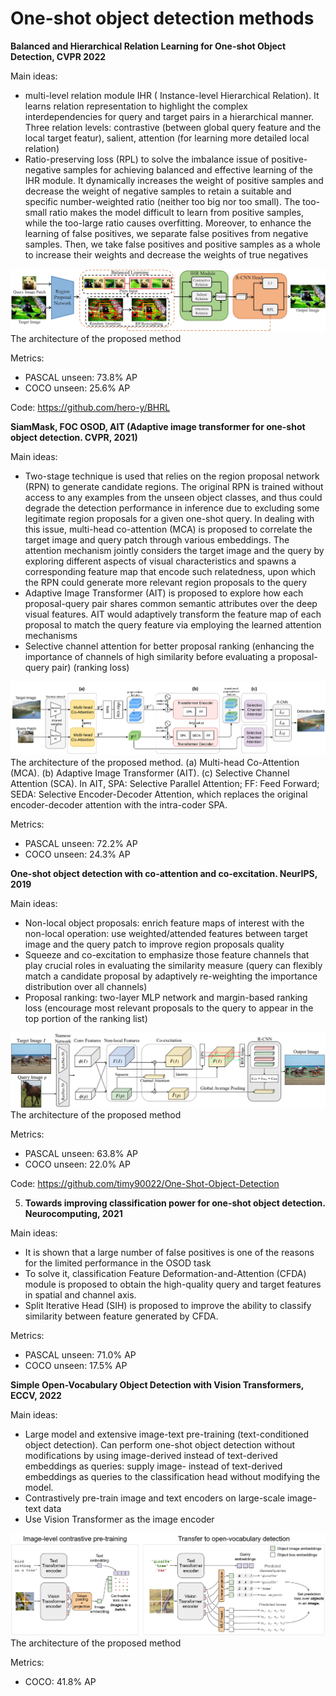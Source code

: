 # One-shot object detection methods

**Balanced and Hierarchical Relation Learning for One-shot Object Detection, CVPR 2022**

Main ideas: 
- multi-level relation module IHR ( Instance-level Hierarchical Relation). It learns relation representation to highlight the complex interdependencies for query and target pairs in a hierarchical manner. Three relation levels: contrastive (between global query feature and the local target featur), salient, attention (for learning more detailed local relation)
-  Ratio-preserving loss (RPL) to solve the imbalance issue of positive-negative samples for achieving balanced and effective learning of the IHR module. It dynamically increases the weight of positive samples and decrease the weight of negative samples to retain a suitable and specific number-weighted ratio (neither too big nor too small). The too-small ratio makes the model difficult to learn from positive samples, while the too-large ratio causes overfitting. Moreover, to enhance the learning of false positives, we separate false positives from negative samples. Then, we take false positives and positive samples as a whole to increase their weights and decrease the weights of true negatives

<img src="images/bhrl.png">The architecture of the proposed method</img>

Metrics:
- PASCAL unseen: 73.8% AP
- COCO unseen: 25.6% AP

Code: https://github.com/hero-y/BHRL

**SiamMask, FOC OSOD, AIT (Adaptive image transformer for one-shot object detection. CVPR, 2021)**

Main ideas:
- Two-stage technique is used that relies on the region proposal network (RPN) to generate candidate regions. The original RPN is trained without access to any examples from the unseen object classes, and thus could degrade the detection performance in inference due to excluding some legitimate region proposals for a given one-shot query. In dealing with this issue, multi-head co-attention (MCA) is proposed to correlate the target image and query patch through various embeddings. The attention mechanism jointly considers the target image and the query by exploring different aspects of visual characteristics and spawns a corresponding feature map that encode such relatedness, upon which the RPN could generate more relevant region proposals to the query
- Adaptive Image Transformer (AIT) is proposed to explore how each proposal-query pair shares common semantic attributes over the deep visual features. AIT would adaptively transform the feature map of each proposal to match the query feature via employing the learned attention mechanisms
- Selective channel attention for better proposal ranking (enhancing the importance of channels of high similarity before evaluating a proposal-query pair) (ranking loss)

<img src="images/ait2021.png">The architecture of the proposed method.  (a) Multi-head Co-Attention (MCA). (b) Adaptive Image Transformer (AIT). (c) Selective Channel Attention (SCA). In AIT, SPA: Selective Parallel Attention; FF: Feed Forward; SEDA: Selective Encoder-Decoder Attention, which replaces the original encoder-decoder attention with the intra-coder SPA.</img>

Metrics: 
- PASCAL unseen: 72.2% AP
- COCO unseen: 24.3% AP

**One-shot object detection with co-attention and co-excitation. NeurIPS, 2019**

Main ideas:
- Non-local object proposals:  enrich feature maps of interest with the non-local operation: use weighted/attended features between target image and the query patch to improve region proposals quality
- Squeeze and co-excitation to emphasize those feature channels that play crucial roles in evaluating the similarity measure (query can flexibly match a candidate proposal by adaptively re-weighting the importance distribution over all channels)
- Proposal ranking:  two-layer MLP network and margin-based ranking loss (encourage most relevant proposals to the query to appear in the top portion of the ranking list)
        
<img src="images/2019.png">The architecture of the proposed method</img>

Metrics:
- PASCAL unseen: 63.8% AP
- COCO unseen: 22.0% AP

Code: https://github.com/timy90022/One-Shot-Object-Detection

5. **Towards improving classification power for one-shot object detection. Neurocomputing, 2021**

Main ideas:
- It is shown that a large number of false positives is one of the reasons for the limited performance in the OSOD task
- To solve it, classification Feature Deformation-and-Attention (CFDA) module is proposed to obtain the high-quality query and target features in spatial and channel axis.
- Split Iterative Head (SIH) is proposed to improve the ability to classify similarity between feature generated by CFDA. 

Metrics:
- PASCAL unseen: 71.0% AP
- COCO unseen: 17.5% AP

**Simple Open-Vocabulary Object Detection with Vision Transformers, ECCV, 2022**

Main ideas:
- Large model and extensive image-text pre-training (text-conditioned object detection). Can perform one-shot object detection without modifications by using image-derived instead of text-derived embeddings as queries: supply image- instead of text-derived embeddings as queries to the classification head without modifying the model.
- Contrastively pre-train image and text encoders on large-scale image-text data
- Use Vision Transformer as the image encoder

<img src="images/owlvit.png">The architecture of the proposed method</img>

Metrics:
- COCO: 41.8% AP